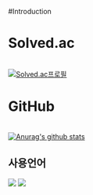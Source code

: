 #Introduction
# Solved.ac
<br>[![Solved.ac프로필](http://mazassumnida.wtf/api/v2/generate_badge?boj=zzola143)](https://solved.ac/profile/zzola143)

# GitHub 
<br> [![Anurag's github stats](https://github-readme-stats.vercel.app/api?username=zzola1453&show_icons=true&theme=onedark)](https://github.com/zzola1453)



## 사용언어

<img src="https://img.shields.io/badge/C++-4479A1?style=for-the-badge&logo=C++&logoColor=black">
<img src="https://img.shields.io/badge/Python-4479A1?style=for-the-badge&logo=Python&logoColor=yellow">

